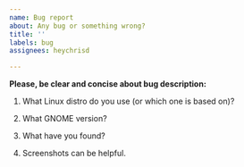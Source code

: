 ```yaml
---
name: Bug report
about: Any bug or something wrong?
title: ''
labels: bug
assignees: heychrisd

---
```


**Please, be clear and concise about bug description:**

1. What Linux distro do you use (or which one is based on)?

2. What GNOME version?

3. What have you found?

3. Screenshots can be helpful.
